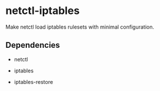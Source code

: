 netctl-iptables
===============

Make netctl load iptables rulesets with minimal configuration.


## Dependencies

* netctl

* iptables

* iptables-restore
